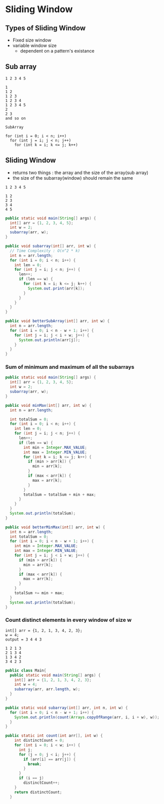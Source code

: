 # Sliding Window

## Types of Sliding Window

- Fixed size window
- variable window size  
  - dependent on a pattern's existance

## Sub array

```
1 2 3 4 5 

1 
1 2 
1 2 3
1 2 3 4 
1 2 3 4 5
2
2 3 
and so on

SubArray

for (int i = 0; i < n; i++) 
  for (int j = i; j < n; j++)
    for (int k = i; k <= j; k++) 

```

## Sliding Window

- returns two things : the array and the size of the array(sub array)
- the size of the subarray(window) should remain the same

```
1 2 3 4 5 

1 2 
2 3 
3 4 
4 5
```

```java
public static void main(String[] args) {
  int[] arr = {1, 2, 3, 4, 5};
  int w = 2;
  subarray(arr, w);
}
```


```java
public void subarray(int[] arr, int w) {
  // Time Complexity : O(n^2 * k)
  int n = arr.length;
  for (int i = 0; i < n; i++) {
    int len = 0;
    for (int j = i; j < n; j++) {
      len++;
      if (len == w) {
        for (int k = i; k <= j; k++) {
          System.out.print(arr[k]);
        }
      }
    }
  } 
}
```

```java
public void betterSubArray(int[] arr, int w) {
  int n = arr.length;
  for (int i = 0; i < n - w + 1; i++) {
    for (int j = i; j < i + w; j++) {
      System.out.println(arr[j]);
    }
  }
}

```

### Sum of minimum and maximum of all the subarrays

```java
public static void main(String[] args) {
  int[] arr = {1, 2, 3, 4, 5};
  int w = 2;
  subarray(arr, w);
}
```
```java
public void minMax(int[] arr, int w) {
  int n = arr.length;

  int totalSum = 0;
  for (int i = 0; i < n; i++) {
    int len = 0;
    for (int j = i; j < n; j++) {
      len++;
      if (len == w) {
        int min = Integer.MAX_VALUE;
        int max = Integer.MIN_VALUE;
        for (int k = i; k <= j; k++) {
          if (min > arr[k]) {
            min = arr[k];
          }
          if (max < arr[k]) {
            max = arr[k];
          }
        }
        totalSum = totalSum + min + max;
      }
    }
  } 
  System.out.println(totalSum);
}
```
```java
public void betterMinMax(int[] arr, int w) {
  int n = arr.length;
  int totalSum = 0;
  for (int i = 0; i < n - w + 1; i++) {
    int min = Integer.MAX_VALUE;
    int max = Integer.MIN_VALUE;
    for (int j = i; j < i + w; j++) {
      if (min > arr[k]) {
        min = arr[k];
      }
      if (max < arr[k]) {
        max = arr[k];
      }
    }
    totalSum += min + max;
  }
  System.out.println(totalSum);
}


```


### Count distinct elements in every window of size w

```
int[] arr = {1, 2, 1, 3, 4, 2, 3};
w = 4;
output = 3 4 4 3

1 2 1 3
2 1 3 4 
1 3 4 2
3 4 2 3
```

```java
public class Main{
  public static void main(String[] args) {
    int[] arr = {1, 2, 1, 3, 4, 2, 3};
    int w = 4;
    subarray(arr, arr.length, w);
  }
}
```

```java
public static void subarray(int[] arr, int n, int w) {
  for (int i = 0; i < n - w + 1; i++) {
    System.out.println(count(Arrays.copyOfRange(arr, i, i + w), w));
  }
}

public static int count(int arr[], int w) {
    int distinctCount = 0;
    for (int i = 0; i < w; i++) {
      int j;
      for (j = 0; j < i; j++) {
        if (arr[i] == arr[j]) {
          break;
        }
      }
      if (i == j)
        distinctCount++;
    }
    return distinctCount;
  }
```
